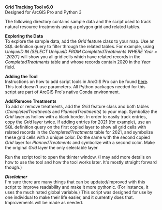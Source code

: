 **Grid Tracking Tool v6.0**  
Designed for ArcGIS Pro and Python 3

The following directory contains sample data and the script used to track natural resource treatments using a polygon grid and related tables.

**Exploring the Data**  
To explore the sample data, add the *Grid* feature class to your map. Use an SQL definition query to filter through the related tables. For example, using 
*UniqueID IN (SELECT UniqueID FROM CompletedTreatments WHERE Year = '2020')* will show you all grid cells which have related records in the *CompletedTreatments* table and whose records contain 2020 in the *Year* field.

**Adding the Tool**  
Instructions on how to add script tools in ArcGIS Pro can be found [here](https://pro.arcgis.com/en/pro-app/latest/arcpy/geoprocessing_and_python/adding-a-script-tool.htm). This tool doesn't use parameters. All Python packages needed for this script are part of ArcGIS Pro's native Conda environment.

**Add/Remove Treatments**  
To add or remove treatments, add the *Grid* feature class and both tables (*CompletedTreatments* and *PlannedTreatments*) to your map. Symbolize the *Grid* layer as hollow with a black border. In order to easily track entries, copy the *Grid* layer twice. If adding entries for 2021 (for example), use an SQL definition query on the first copied layer to show all grid cells with related records in the *CompletedTreatments* table for 2021, and symbolize these grid cells with a unique color. Do the same with the second copied *Grid* layer for *PlannedTreatments* and symbolize with a second color. Make the original *Grid* layer the only selectable layer.

Run the script tool to open the tkinter window. (I may add more details on how to use the tool and how the tool works later. It's mostly straight forward though.)

***Disclaimer***  
I'm sure there are many things that can be updated/improved with this script to improve readability and make it more pythonic. (For instance, it uses the much hated global variable.) This script was designed for use by one individual to make their life easier, and it currently does that. Improvements will be made as needed.
